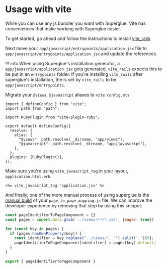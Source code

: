 # Usage with vite

While you can use any js bundler you want with Superglue. Vite has
conveniences that make working with Superglue easier.

To get started, go ahead and follow the instructions to install
[vite_rails](https://github.com/ElMassimo/vite_ruby?tab=readme-ov-file#installation-)


Next move your `app/javascript/entrypoints/application.jsx` file to
`app/javascript/entrypoints/application.jsx` and update the references.

!!! info
    When using Superglue's installation generator, a `app/javascript/application.jsx` gets
    generated. `vite_rails` expects this to be put in an `entrypoints` folder. If you're installing
    `vite_rails` after superglue's installation, the is set by `vite_rails` to be `app/javascript/entrypoints`.

Migrate your `@views`, `@javascript` aliases to `vite.config.mts`

```
import { defineConfig } from "vite";
import path from "path";

import RubyPlugin from "vite-plugin-ruby";

export default defineConfig({
  resolve: {
    alias: {
      "@views": path.resolve(__dirname, "app/views"),
      "@javascript": path.resolve(__dirname, "app/javascript"),
    },
  },
  plugins: [RubyPlugin()],
});
```

Make sure you're using `vite_javascript_tag` in your layout,
`application.html.erb`.

```
<%= vite_javascript_tag 'application.jsx' %>
```

And finally, one of the more manual process of using superglue is the [manual build]
of your `page_to_page_mapping.js` file. We can improve the developer experience by 
removing that step by using this snippet:

[manual build]: ../configuration.md

```javascript
const pageIdentifierToPageComponent = {}
const pages = import.meta.glob('../views/**/*.jsx', {eager: true})

for (const key in pages) {
  if (pages.hasOwnProperty(key)) {
    const identifier = key.replace("../views/", "").split('.')[0];
    pageIdentifierToPageComponent[identifier] = pages[key].default;
  }
}

export { pageIdentifierToPageComponent }
```
